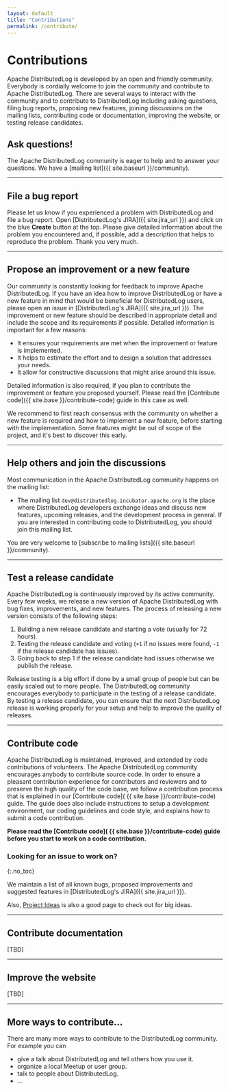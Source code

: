 ```yaml
---
layout: default
title: "Contributions"
permalink: /contribute/
---
```


# Contributions

Apache DistributedLog is developed by an open and friendly community. Everybody is cordially welcome to join the community and contribute to Apache DistributedLog. There are several ways to interact with the community and to contribute to DistributedLog including asking questions, filing bug reports, proposing new features, joining discussions on the mailing lists, contributing code or documentation, improving the website, or testing release candidates.

## Ask questions!

The Apache DistributedLog community is eager to help and to answer your questions. We have a [mailing list]({{ site.baseurl }}/community).

-----

## File a bug report

Please let us know if you experienced a problem with DistributedLog and file a bug report. Open [DistributedLog's JIRA]({{ site.jira_url }}) and click on the blue **Create** button at the top. Please give detailed information about the problem you encountered and, if possible, add a description that helps to reproduce the problem. Thank you very much.

-----

## Propose an improvement or a new feature

Our community is constantly looking for feedback to improve Apache DistributedLog. If you have an idea how to improve DistributedLog or have a new feature in mind that would be beneficial for DistributedLog users, please open an issue in [DistributedLog's JIRA]({{ site.jira_url }}). The improvement or new feature should be described in appropriate detail and include the scope and its requirements if possible. Detailed information is important for a few reasons:

- It ensures your requirements are met when the improvement or feature is implemented.
- It helps to estimate the effort and to design a solution that addresses your needs.
- It allow for constructive discussions that might arise around this issue.

Detailed information is also required, if you plan to contribute the improvement or feature you proposed yourself. Please read the [Contribute code]({{ site.base }}/contribute-code) guide in this case as well. 

We recommend to first reach consensus with the community on whether a new feature is required and how to implement a new feature, before starting with the implementation. Some features might be out of scope of the project, and it's best to discover this early.

-----

## Help others and join the discussions

Most communication in the Apache DistributedLog community happens on the mailing list:

- The mailing list `dev@distributedlog.incubator.apache.org` is the place where DistributedLog developers exchange ideas and discuss new features, upcoming releases, and the development process in general. If you are interested in contributing code to DistributedLog, you should join this mailing list.

You are very welcome to [subscribe to mailing lists]({{ site.baseurl }}/community).

-----

## Test a release candidate

Apache DistributedLog is continuously improved by its active community. Every few weeks, we release a new version of Apache DistributedLog with bug fixes, improvements, and new features. The process of releasing a new version consists of the following steps:

1. Building a new release candidate and starting a vote (usually for 72 hours).
2. Testing the release candidate and voting (`+1` if no issues were found, `-1` if the release candidate has issues).
3. Going back to step 1 if the release candidate had issues otherwise we publish the release.

Release testing is a big effort if done by a small group of people but can be easily scaled out to more people. The DistributedLog community encourages everybody to participate in the testing of a release candidate. By testing a release candidate, you can ensure that the next DistributedLog release is working properly for your setup and help to improve the quality of releases. 

-----

## Contribute code

Apache DistributedLog is maintained, improved, and extended by code contributions of volunteers. The Apache DistributedLog community encourages anybody to contribute source code. In order to ensure a pleasant contribution experience for contributors and reviewers and to preserve the high quality of the code base, we follow a contribution process that is explained in our [Contribute code]( {{ site.base }}/contribute-code) guide. The guide does also include instructions to setup a development environment, our coding guidelines and code style, and explains how to submit a code contribution.

**Please read the [Contribute code]( {{ site.base }}/contribute-code) guide before you start to work on a code contribution.**

### Looking for an issue to work on?
{:.no_toc} 

We maintain a list of all known bugs, proposed improvements and suggested features in [DistributedLog's JIRA]({{ site.jira_url }}).

Also, [Project Ideas](https://cwiki.apache.org/confluence/display/DL/Project+Ideas) is also a good page to check out for big ideas.

-----

## Contribute documentation

[TBD]

-----

## Improve the website

[TBD]

-----

## More ways to contribute...

There are many more ways to contribute to the DistributedLog community. For example you can

- give a talk about DistributedLog and tell others how you use it.
- organize a local Meetup or user group.
- talk to people about DistributedLog.
- ...
